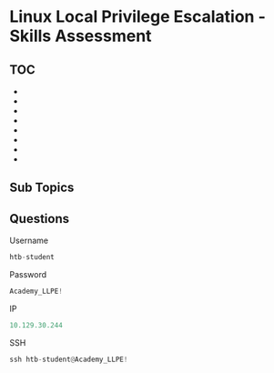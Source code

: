 # Linux Local Privilege Escalation - Skills Assessment

## TOC
- []()
- []()
- []()
- []()
- []()
- []()
- []()
- []()

## Sub Topics

## Questions

Username
```python
htb-student
```

Password
```python
Academy_LLPE!
```

IP
```python
10.129.30.244
```

SSH
```python
ssh htb-student@Academy_LLPE!
```

